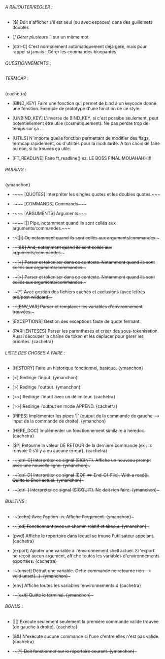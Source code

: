 ###### A RAJOUTER/REGLER : ######

- [$] Doit s'afficher s'il est seul (ou avec espaces) dans des guillemets doubles

- [*] Gérer plusieurs '*' sur un même mot

- [ctrl-C] C'est normalement automatiquement déjà géré, mais pour rappel si jamais : Gérer les commandes bloquantes.

###### QUESTIONNEMENTS : ######

###### TERMCAP : ######
{cachetra}

- [BIND_KEY] Faire une fonction qui permet de bind à un keycode donné une fonction. Exemple de prototype d'une fonction de ce style.

- [UNBIND_KEY] L'inverse de BIND_KEY, si c'est possibe seulement, peut potentiellement être utile (cosmétiquement). Ne pas perdre trop de temps sur ça ...

- [UTILS] N'importe quelle fonction permettant de modifier des flags termcap rapidement, ou d'utilités pour la modularité. A ton choix de faire ou non, si tu trouves ça utile.

- [FT_READLINE] Faire ft_readline() ez. LE BOSS FINAL MOUAHAHH!!!

###### PARSING : ######
{ymanchon}

- -~~~ [QUOTES] Interpréter les singles quotes et les doubles quotes.~~~

- -~~~ [COMMANDS] Commands~~~

- -~~~ [ARGUMENTS] Arguments~~~

- -~~~ [|] Pipe, notamment quand ils sont collés aux arguments/commandes.~~~

- -~~~[||] Or, notamment quand ils sont collés aux arguments/commandes.~~~

- -~~~[&&] And, notamment quand ils sont collés aux arguments/commandes.~~~

- -~~~[<] Parser et tokeniser dans ce contexte. Notamment quand ils sont collés aux arguments/commandes.~~~
- -~~~[>] Parser et tokeniser dans ce contexte. Notamment quand ils sont collés aux arguments/commandes.~~~

- -~~~[*] Avec gestion des fichiers cachés et exclusions (avec lettres pré/post wildcard)~~~

- -~~~[ENV_VAR] Parser et remplacer les variables d'environnement trouvées.~~~

- [EXCEPTIONS] Gestion des exceptions faute de quote fermant.

- [PARHENTESES] Parser les parentheses et créer des sous-tokenisation. Aussi découper
la chaîne de token et les déplacer pour gérer les priorités. {cachetra}

###### LISTE DES CHOSES A FAIRE : ######

- [HISTORY] Faire un historique fonctionnel, basique. {ymanchon}

- [<] Redirige l'input. {ymanchon}

- [>] Redirige l'output. {ymanchon}

- [<<] Redirige l'input avec un délimiteur. {cachetra}

- [>>] Redirige l'output en mode APPEND. {cachetra}

- [PIPES] Implémenter les pipes '|' (output de la commande de gauche --> input de la commande de droite). {ymanchon}

- [HERE_DOC] Implémenter un fonctionnement similaire à heredoc. {cachetra}

- [$?] Retourne la valeur DE RETOUR de la dernière commande (ex : ls renvoie 0 s'il y a eu aucune erreur). {cachetra}

- -~~~[ctrl-C] Interpréter ce signal (SIGINT). Affiche un nouveau prompt avec une nouvelle ligne. {ymanchon}~~~

- -~~~[ctrl-D] Interpréter ce signal (EOF <=> End-Of-File). With a read(). Quitte le Shell actuel. {ymanchon}~~~

- -~~~[ctrl-\] Interpréter ce signal (SIGQUIT). Ne doit rien faire. {ymanchon}~~~

###### BUILTINS : ######

- -~~~[echo] Avec l'option -n. Affiche l'argument. {ymanchon}~~~

- -~~~[cd] Fonctionnant avec un chemin relatif et absolu. {ymanchon}~~~

- [pwd] Affiche le répertoire dans lequel se trouve l'utilisateur appelant. {cachetra}

- [export] Ajouter une variable à l'environnement shell actuel. Si 'export' ne reçoit aucun argument, affiche toutes les variables d'environnements exportées. {cachetra}

- -~~~[unset] Détruit une variable. Cette commande ne retourne rien --> void unset(...). {ymanchon}~~~

- [env] Affiche toutes les variables 'environnements.d {cachetra}

- -~~~[exit] Quitte le terminal. {ymanchon}~~~

###### BONUS : ######

- [||] Exécute seulement seulement la première commande valide trouvée (de gauche à droite). {cachetra}

- [&&] N'exécute aucune commande si l'une d'entre elles n'est pas valide. {cachetra}

- -~~~[*] Doit fonctionner sur le répertoire courant. {ymanchon}~~~
